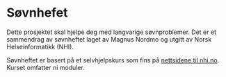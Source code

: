 # Søvnhefet
Dette prosjektet skal hjelpe deg med langvarige søvnproblemer. 
Det er et sammendrag av søvnheftet laget av Magnus Nordmo og utgitt av Norsk Helseinformatikk (NHI).

Søvnheftet er basert på et selvhjelpskurs som fins på [nettsidene til nhi.no](https://nhi.no/psykisk-helse/kognitiv-terapi/langvarige-sovnvansker/langvarige-sovnvansker-selvhjelpskurs/). 
Kurset omfatter ni moduler.
